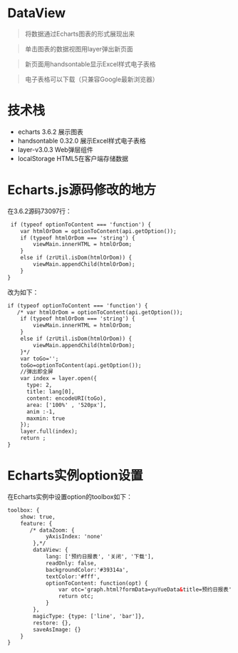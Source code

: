 # DataView

> 将数据通过Echarts图表的形式展现出来

> 单击图表的数据视图用layer弹出新页面

> 新页面用handsontable显示Excel样式电子表格

> 电子表格可以下载（只兼容Google最新浏览器）



# 技术栈

- echarts  3.6.2 展示图表
- handsontable 0.32.0 展示Excel样式电子表格
- layer-v3.0.3 Web弹层组件
- localStorage HTML5在客户端存储数据

# Echarts.js源码修改的地方

在3.6.2源码73097行：
```html
 if (typeof optionToContent === 'function') {
	var htmlOrDom = optionToContent(api.getOption());
	if (typeof htmlOrDom === 'string') {
		viewMain.innerHTML = htmlOrDom;
	}
	else if (zrUtil.isDom(htmlOrDom)) {
		viewMain.appendChild(htmlOrDom);
	}
}
```
改为如下：
```html
if (typeof optionToContent === 'function') {
   /* var htmlOrDom = optionToContent(api.getOption());
	if (typeof htmlOrDom === 'string') {
		viewMain.innerHTML = htmlOrDom;
	}
	else if (zrUtil.isDom(htmlOrDom)) {
		viewMain.appendChild(htmlOrDom);
	}*/
	var toGo='';
	toGo=optionToContent(api.getOption());
	//弹出即全屏
	var index = layer.open({
	  type: 2,
	  title: lang[0],
	  content: encodeURI(toGo),
	  area: ['100%' , '520px'],
	  anim :-1,
	  maxmin: true
	});
	layer.full(index);
	return ;
}
```

# Echarts实例option设置

在Echarts实例中设置option的toolbox如下：
```html
toolbox: {
	show: true,
	feature: {
	   /* dataZoom: {
			yAxisIndex: 'none'
		},*/
		dataView: {
			lang: ['预约日报表', '关闭', '下载'],
			readOnly: false,
			backgroundColor:'#39314a',
			textColor:'#fff',
			optionToContent: function(opt) {
				var otc='graph.html?formData=yuYueData&title=预约日报表';
				return otc;                
			}
		},
		magicType: {type: ['line', 'bar']},
		restore: {},
		saveAsImage: {}
	}
}
```
